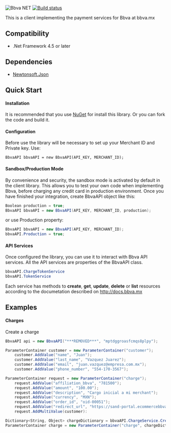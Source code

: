 ![Bbva NET](http://www.bbva.mx/img/github/net.jpg)
[![Build status](https://ci.appveyor.com/api/projects/status/o8ivc5myofhx2kxm)](https://ci.appveyor.com/project/mecoronado/bbva-dotnet)

This is a client implementing the payment services for Bbva at bbva.mx


Compatibility
-------------

* .Net Framework 4.5 or later 

Dependencies
------------
* [Newtonsoft.Json](http://james.newtonking.com/json)

Quick Start
----------------
#### Installation #####

It is recommended that you use [NuGet](http://docs.nuget.org) for install this library. Or you can fork the code and build it.

#### Configuration #####

Before use the library will be necessary to set up your Merchant ID and
Private key. Use:

```net
BbvaAPI bbvaAPI = new BbvaAPI(API_KEY, MERCHANT_ID);
```

#### Sandbox/Production Mode #####

By convenience and security, the sandbox mode is activated by default in the client library. This allows you to test your own code when implementing Bbva, before charging any credit card in production environment. Once you have finished your integration, create BbvaAPI object like this:

```cs
Boolean production = true;
BbvaAPI bbvaAPI = new BbvaAPI(API_KEY, MERCHANT_ID, production);
```
or use Production property:
```cs
BbvaAPI bbvaAPI = new BbvaAPI(API_KEY, MERCHANT_ID);
bbvaAPI.Production = true;
```

#### API Services #####

Once configured the library, you can use it to interact with Bbva API services. All the API services are properties of the BbvaAPI class.

```cs
bbvaAPI.ChargeTokenService
bbvaAPI.TokenService
```

Each service has methods to **create**, **get**, **update**, **delete** or **list** resources according to the documetation described on http://docs.bbva.mx

Examples
---------
#### Charges #####
Create a charge
```cs
BbvaAPI api = new BbvaAPI("***REMOVED***", "mptdggroasfcmqs8plpy");

ParameterContainer customer = new ParameterContainer("customer");
    customer.AddValue("name", "Juan");
    customer.AddValue("last_name", "Vazquez Juarez");
    customer.AddValue("email", "juan.vazquez@empresa.com.mx");
    customer.AddValue("phone_number", "554-170-3567");

ParameterContainer request = new ParameterContainer("charge");
    request.AddValue("affiliation_bbva", "781500");
    request.AddValue("amount", "100.00");
    request.AddValue("description", "Cargo inicial a mi merchant");
    request.AddValue("currency", "MXN");
    request.AddValue("order_id", "oid-00051");
    request.AddValue("redirect_url", "https://sand-portal.ecommercebbva.com");
    request.AddMultiValue(customer):

Dictionary<String, Object> chargeDictionary = bbvaAPI.ChargeService.Create(request.ParameterValues);
ParameterContainer charge = new ParameterContainer("charge", chargeDictionary);
```



